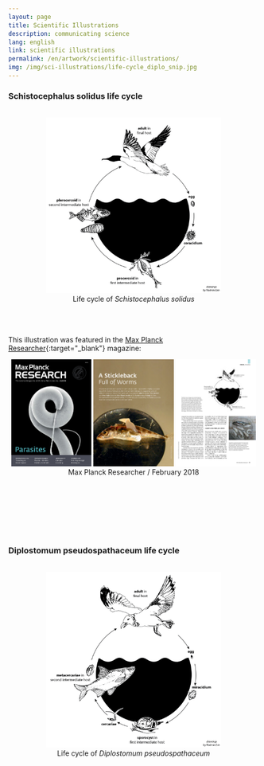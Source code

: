 ```yaml
---
layout: page
title: Scientific Illustrations
description: communicating science
lang: english
link: scientific illustrations
permalink: /en/artwork/scientific-illustrations/
img: /img/sci-illustrations/life-cycle_diplo_snip.jpg
---
```


<h3>Schistocephalus solidus life cycle</h3>
<br>

<center>
<img src="/img/sci-illustrations/life-cycle_schisto.png" style = "width: 70%;" alt="" title="schistocephalus solidus life cycle"/>

<div class="col three caption">
Life cycle of <i>Schistocephalus solidus</i>
</div>
</center>

<br><br><br>
This illustration was featured in the [Max Planck Researcher](https://www.mpg.de/12105671/MPR_2018_2){:target="_blank"} magazine:
<br>

<center>
<img src="/img/sci-illustrations/MPR_2018.2_1.jpg" style = "width: 32%;" alt="" title=""/>
<img src="/img/sci-illustrations/MPR_2018.2_2.jpg" style = "width: 32%;" alt="" title=""/>
<img src="/img/sci-illustrations/MPR_2018.2_3.jpg" style = "width: 32%;" alt="" title=""/>

<div class="col three caption">
Max Planck Researcher / February 2018
</div>
</center>




<br/><br/><br/>
<br/><br/><br/>
<h3>Diplostomum pseudospathaceum life cycle</h3>
<br>

<center>
<img src="/img/sci-illustrations/life-cycle_diplo.png" style = "width: 70%;" alt="" title="diplostomum pseudospathaceum life cycle"/>

<div class="col three caption">
Life cycle of <i>Diplostomum pseudospathaceum</i>
</div>
</center>
